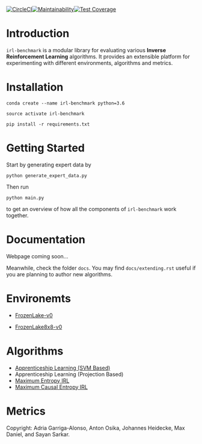 

[![CircleCI](https://circleci.com/gh/JohannesHeidecke/irl-benchmark.svg?style=svg)](https://circleci.com/gh/JohannesHeidecke/irl-benchmark)[![Maintainability](https://api.codeclimate.com/v1/badges/f929f0f865714080daf6/maintainability)](https://codeclimate.com/github/JohannesHeidecke/irl-benchmark/maintainability)[![Test Coverage](https://api.codeclimate.com/v1/badges/f929f0f865714080daf6/test_coverage)](https://codeclimate.com/github/JohannesHeidecke/irl-benchmark/test_coverage)

# Introduction

`irl-benchmark` is a modular library for evaluating various **Inverse Reinforcement Learning** algorithms. It provides an extensible platform for experimenting with different environments, algorithms and metrics. 

# Installation

`conda create --name irl-benchmark python=3.6`

`source activate irl-benchmark`

`pip install -r requirements.txt`

# Getting Started

Start by generating expert data by

`python generate_expert_data.py`

Then run 

`python main.py` 

to get an overview of how all the components of `irl-benchmark` work together.

# Documentation

Webpage coming soon...

Meanwhile, check the folder `docs`. You may find `docs/extending.rst` useful if you are planning to author new algorithms.

# Environemts

- [FrozenLake-v0](https://gym.openai.com/envs/FrozenLake-v0/)

- [FrozenLake8x8-v0](https://gym.openai.com/envs/FrozenLake8x8-v0/)

# Algorithms

- [Apprenticeship Learning (SVM Based)](http://ai.stanford.edu/~ang/papers/icml04-apprentice.pdf)
- Apprenticeship Learning (Projection Based)
- [Maximum Entropy IRL](https://www.aaai.org/Papers/AAAI/2008/AAAI08-227.pdf) 
- [Maximum Causal Entropy IRL](https://www.cs.cmu.edu/~bziebart/publications/thesis-bziebart.pdf)

# Metrics


Copyright: Adria Garriga-Alonso, Anton Osika, Johannes Heidecke, Max Daniel, and Sayan Sarkar.
